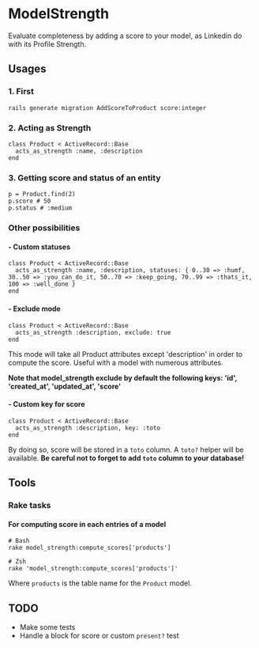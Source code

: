 # ModelStrength

Evaluate completeness by adding a score to your model, as Linkedin do with its Profile Strength.


## Usages

### 1. First

```
rails generate migration AddScoreToProduct score:integer
```

### 2. Acting as Strength

```
class Product < ActiveRecord::Base
  acts_as_strength :name, :description
end
```

### 3. Getting score and status of an entity

```
p = Product.find(2)
p.score # 50
p.status # :medium
```

### Other possibilities

#### - Custom statuses

```
class Product < ActiveRecord::Base
  acts_as_strength :name, :description, statuses: { 0..30 => :humf, 30..50 => :you_can_do_it, 50..70 => :keep_going, 70..99 => :thats_it, 100 => :well_done }
end
```

#### - Exclude mode

```
class Product < ActiveRecord::Base
  acts_as_strength :description, exclude: true
end
```

This mode will take all Product attributes except 'description' in order to compute the score.
Useful with a model with numerous attributes.

**Note that model_strength exclude by default the following keys: 'id', 'created_at', 'updated_at', 'score'**


#### - Custom key for score

```
class Product < ActiveRecord::Base
  acts_as_strength :description, key: :toto
end
```

By doing so, score will be stored in a `toto` column. A `toto?` helper will be available.
**Be careful not to forget to add `toto` column to your database!**

## Tools

### Rake tasks

#### For computing score in each entries of a model

```
# Bash
rake model_strength:compute_scores['products']

# Zsh
rake 'model_strength:compute_scores['products']'
```

Where `products` is the table name for the `Product` model.


## TODO

- Make some tests
- Handle a block for score or custom `present?` test
